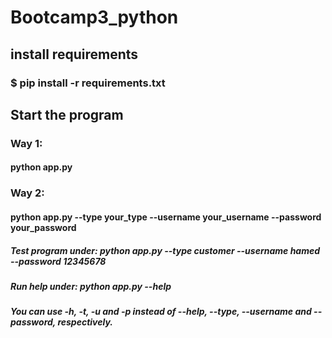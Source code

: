# Bootcamp3_python
## install requirements
### $ pip install -r requirements.txt

## Start the program
### Way 1:
#### python app.py
### Way 2:
#### python app.py --type your_type --username your_username --password your_password
##### Test program under: python app.py --type customer --username hamed --password 12345678
##### Run help under: python app.py --help
##### You can use -h, -t, -u and -p instead of --help, --type, --username and --password, respectively.
